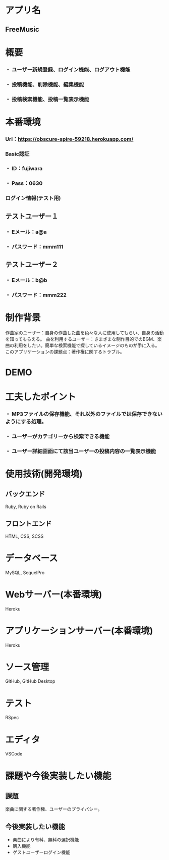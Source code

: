 # アプリ名
## FreeMusic

# 概要
### ・ ユーザー新規登録、ログイン機能、ログアウト機能
### ・ 投稿機能、削除機能、編集機能
### ・ 投稿検索機能、投稿一覧表示機能

# 本番環境
### Url：https://obscure-spire-59218.herokuapp.com/
### Basic認証
### ・ ID：fujiwara
### ・ Pass：0630
### ログイン情報(テスト用)
## テストユーザー１
### ・ Eメール：a@a
### ・ パスワード：mmm111
## テストユーザー２
### ・ Eメール：b@b
### ・ パスワード：mmm222

# 制作背景
作曲家のユーザー：自身の作曲した曲を色々な人に使用してもらい、自身の活動を知ってもらえる。
曲を利用するユーザー：さまざまな制作目的でのBGM、楽曲の利用をしたい。簡単な検索機能で探しているイメージのものが手に入る。
このアプリケーションの課題点：著作権に関するトラブル。

# DEMO



# 工夫したポイント
### ・ MP3ファイルの保存機能、それ以外のファイルでは保存できないようにする処理。
### ・ ユーザーがカテゴリーから検索できる機能
### ・ ユーザー詳細画面にて該当ユーザーの投稿内容の一覧表示機能

# 使用技術(開発環境)
## バックエンド
Ruby, Ruby on Rails

## フロントエンド
HTML, CSS, SCSS

# データベース
MySQL, SequelPro

# Webサーバー(本番環境)
Heroku

# アプリケーションサーバー(本番環境)
Heroku

# ソース管理
GitHub, GitHub Desktop

# テスト
RSpec

# エディタ
VSCode

# 課題や今後実装したい機能
## 課題
楽曲に関する著作権、ユーザーのプライバシー。
## 今後実装したい機能
- 楽曲により有料、無料の選択機能
- 購入機能
- ゲストユーザーログイン機能